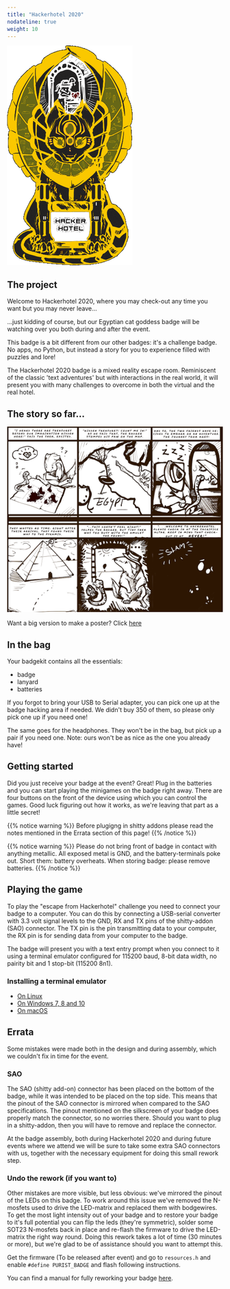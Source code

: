 ```yaml
---
title: "Hackerhotel 2020"
nodateline: true
weight: 10
---
```


![badge](hackerhotel2020.gif)

## The project

Welcome to Hackerhotel 2020, where you may check-out any time you want but you may never leave...

...just kidding of course, but our Egyptian cat goddess badge will be watching over you both during and after the event.

This badge is a bit different from our other badges: it's a challenge badge. No apps, no Python, but instead a story for you to experience filled with puzzles and lore!

The Hackerhotel 2020 badge is a mixed reality escape room. Reminiscent of the classic 'text adventures' but with interactions in the real world, it will present you with many challenges to overcome in both the virtual and the real hotel. 

## The story so far...
![comic](Comic140x120_resized.png)

Want a big version to make a poster? Click [here](Comic140x120_big.png)

## In the bag
Your badgekit contains all the essentials:
* badge
* lanyard
* batteries

If you forgot to bring your USB to Serial adapter, you can pick one up at the badge hacking area if needed. We didn't buy 350 of them, so please only pick one up if you need one!

The same goes for the headphones. They won't be in the bag, but pick up a pair if you need one. Note: ours won't be as nice as the one you already have!

## Getting started

Did you just receive your badge at the event? Great! Plug in the batteries and you can start playing the minigames on the badge right away. There are four buttons on the front of the device using which you can control the games. Good luck figuring out how it works, as we're leaving that part as a little secret!

{{% notice warning %}}
Before plugigng in shitty addons please read the notes mentioned in the Errata section of this page!
{{% /notice %}}

{{% notice warning %}}
Please do not bring front of badge in contact with anything metallic. All exposed metal is GND, and the battery-terminals poke out. Short them: battery overheats. When storing badge: please remove batteries. 
{{% /notice %}}

## Playing the game

To play the "escape from Hackerhotel" challenge you need to connect your badge to a computer. You can do this by connecting a USB-serial converter with 3.3 volt signal levels to the GND, RX and TX pins of the shitty-addon (SAO) connector. The TX pin is the pin transmitting data to your computer, the RX pin is for sending data from your computer to the badge.

The badge will present you with a text entry prompt when you connect to it using a terminal emulator configured for 115200 baud, 8-bit data width, no pairity bit and 1 stop-bit (115200 8n1).

### Installing a terminal emulator
  - [On Linux](connecting-linux)
  - [On Windows 7, 8 and 10](connecting-windows)
  - [On macOS](connecting-mac)

## Errata
Some mistakes were made both in the design and during assembly, which we couldn't fix in time for the event. 

### SAO
The SAO (shitty add-on) connector has been placed on the bottom of the badge, while it was intended to be placed on the top side. This means that the pinout of the SAO connector is mirrored when compared to the SAO specifications. The pinout mentioned on the silkscreen of your badge does properly match the connector, so no worries there. Should you want to plug in a shitty-addon, then you will have to remove and replace the connector.

At the badge assembly, both during Hackerhotel 2020 and during future events where we attend we will be sure to take some extra SAO connectors with us, together with the necessary equipment for doing this small rework step.

### Undo the rework (if you want to)
Other mistakes are more visible, but less obvious: we've mirrored the pinout of the LEDs on this badge. To work around this issue we've removed the N-mosfets used to drive the LED-matrix and replaced them with bodgewires. To get the most light intensity out of your badge and to restore your badge to it's full potential you can flip the leds (they're symmetric), solder some SOT23 N-mosfets back in place and re-flash the firmware to drive the LED-matrix the right way round. Doing this rework takes a lot of time (30 minutes or more), but we're glad to be of assistance should you want to attempt this.

Get the firmware (To be released after event) and go to `resources.h` and enable `#define PURIST_BADGE` and flash following instructions.

You can find a manual for fully reworking your badge [here](rework-manual).








 
